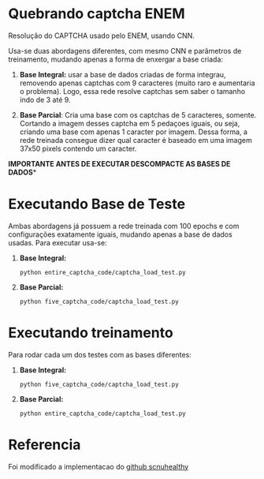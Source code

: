 # Quebrando captcha ENEM
Resolução do CAPTCHA usado pelo ENEM, usando CNN.

Usa-se duas abordagens diferentes, com mesmo CNN e parâmetros de treinamento, mudando apenas a forma de enxergar a base criada:

1. **Base Integral:** usar a base de dados criadas de forma integrau, removendo apenas captchas com 9 caracteres (muito raro e aumentaria o problema). Logo, essa rede resolve captchas sem saber o tamanho indo de 3 até 9. 

2. **Base Parcial**: Cria uma base com os captchas de 5 caracteres, somente. Cortando a imagem desses captcha em 5 pedaçoes iguais, ou seja, criando uma base com apenas 1 caracter por imagem. Dessa forma, a rede treinada consegue dizer qual caracter é baseado em uma imagem 37x50 pixels contendo um caracter. 


**IMPORTANTE ANTES DE EXECUTAR DESCOMPACTE AS BASES DE DADOS***
# Executando Base de Teste

Ambas abordagens já possuem a rede treinada com 100 epochs e com configurações exatamente iguais, mudando apenas a base de dados usadas. Para executar usa-se:

1. **Base Integral:** 
	```
	python entire_captcha_code/captcha_load_test.py
	```
2. **Base Parcial:** 
	```
	python five_captcha_code/captcha_load_test.py
	```

# Executando treinamento
Para rodar cada um dos testes com as bases diferentes:

1. **Base Integral:** 
	```
	python five_captcha_code/captcha_load_test.py
	```
2. **Base Parcial:** 
	```
	python entire_captcha_code/captcha_load_test.py
	```

# Referencia

Foi modificado a implementacao do [ github scnuhealthy](https://github.com/scnuhealthy/cnn_keras_captcha)
